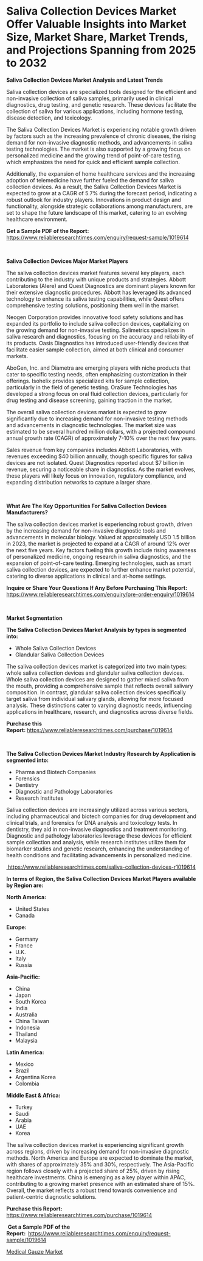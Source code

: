 <p><h1>Saliva Collection Devices Market Offer Valuable Insights into Market Size, Market Share, Market Trends, and Projections Spanning from 2025 to 2032</h1></p><p><strong>Saliva Collection Devices Market Analysis and Latest Trends</strong></p>
<p><p>Saliva collection devices are specialized tools designed for the efficient and non-invasive collection of saliva samples, primarily used in clinical diagnostics, drug testing, and genetic research. These devices facilitate the collection of saliva for various applications, including hormone testing, disease detection, and toxicology.</p><p>The Saliva Collection Devices Market is experiencing notable growth driven by factors such as the increasing prevalence of chronic diseases, the rising demand for non-invasive diagnostic methods, and advancements in saliva testing technologies. The market is also supported by a growing focus on personalized medicine and the growing trend of point-of-care testing, which emphasizes the need for quick and efficient sample collection.</p><p>Additionally, the expansion of home healthcare services and the increasing adoption of telemedicine have further fueled the demand for saliva collection devices. As a result, the Saliva Collection Devices Market is expected to grow at a CAGR of 5.7% during the forecast period, indicating a robust outlook for industry players. Innovations in product design and functionality, alongside strategic collaborations among manufacturers, are set to shape the future landscape of this market, catering to an evolving healthcare environment.</p></p>
<p><strong>Get a Sample PDF of the Report:&nbsp;</strong> <a href="https://www.reliableresearchtimes.com/enquiry/request-sample/1019614?utm_campaign=2991&utm_medium=2&utm_source=Github&utm_content=ia&utm_term=04032025&utm_id=saliva-collection-devices">https://www.reliableresearchtimes.com/enquiry/request-sample/1019614</a></p>
<p>&nbsp;</p>
<p><strong>Saliva Collection Devices Major Market Players</strong></p>
<p><p>The saliva collection devices market features several key players, each contributing to the industry with unique products and strategies. Abbott Laboratories (Alere) and Quest Diagnostics are dominant players known for their extensive diagnostic procedures. Abbott has leveraged its advanced technology to enhance its saliva testing capabilities, while Quest offers comprehensive testing solutions, positioning them well in the market.</p><p>Neogen Corporation provides innovative food safety solutions and has expanded its portfolio to include saliva collection devices, capitalizing on the growing demand for non-invasive testing. Salimetrics specializes in saliva research and diagnostics, focusing on the accuracy and reliability of its products. Oasis Diagnostics has introduced user-friendly devices that facilitate easier sample collection, aimed at both clinical and consumer markets.</p><p>AboGen, Inc. and Diametra are emerging players with niche products that cater to specific testing needs, often emphasizing customization in their offerings. Isohelix provides specialized kits for sample collection, particularly in the field of genetic testing. OraSure Technologies has developed a strong focus on oral fluid collection devices, particularly for drug testing and disease screening, gaining traction in the market.</p><p>The overall saliva collection devices market is expected to grow significantly due to increasing demand for non-invasive testing methods and advancements in diagnostic technologies. The market size was estimated to be several hundred million dollars, with a projected compound annual growth rate (CAGR) of approximately 7-10% over the next few years.</p><p>Sales revenue from key companies includes Abbott Laboratories, with revenues exceeding $40 billion annually, though specific figures for saliva devices are not isolated. Quest Diagnostics reported about $7 billion in revenue, securing a noticeable share in diagnostics. As the market evolves, these players will likely focus on innovation, regulatory compliance, and expanding distribution networks to capture a larger share.</p></p>
<p>&nbsp;</p>
<p><strong>What Are The Key Opportunities For Saliva Collection Devices Manufacturers?</strong></p>
<p><p>The saliva collection devices market is experiencing robust growth, driven by the increasing demand for non-invasive diagnostic tools and advancements in molecular biology. Valued at approximately USD 1.5 billion in 2023, the market is projected to expand at a CAGR of around 12% over the next five years. Key factors fueling this growth include rising awareness of personalized medicine, ongoing research in saliva diagnostics, and the expansion of point-of-care testing. Emerging technologies, such as smart saliva collection devices, are expected to further enhance market potential, catering to diverse applications in clinical and at-home settings.</p></p>
<p><strong>Inquire or Share Your Questions If Any Before Purchasing This Report:</strong> <a href="https://www.reliableresearchtimes.com/enquiry/pre-order-enquiry/1019614?utm_campaign=2991&utm_medium=2&utm_source=Github&utm_content=ia&utm_term=04032025&utm_id=saliva-collection-devices">https://www.reliableresearchtimes.com/enquiry/pre-order-enquiry/1019614</a></p>
<p>&nbsp;</p>
<p><strong>Market Segmentation</strong></p>
<p><strong>The Saliva Collection Devices Market Analysis by types is segmented into:</strong></p>
<p><ul><li>Whole Saliva Collection Devices</li><li>Glandular Saliva Collection Devices</li></ul></p>
<p><p>The saliva collection devices market is categorized into two main types: whole saliva collection devices and glandular saliva collection devices. Whole saliva collection devices are designed to gather mixed saliva from the mouth, providing a comprehensive sample that reflects overall salivary composition. In contrast, glandular saliva collection devices specifically target saliva from individual salivary glands, allowing for more focused analysis. These distinctions cater to varying diagnostic needs, influencing applications in healthcare, research, and diagnostics across diverse fields.</p></p>
<p><strong>Purchase this Report:&nbsp;</strong><a href="https://www.reliableresearchtimes.com/purchase/1019614?utm_campaign=2991&utm_medium=2&utm_source=Github&utm_content=ia&utm_term=04032025&utm_id=saliva-collection-devices">https://www.reliableresearchtimes.com/purchase/1019614</a></p>
<p>&nbsp;</p>
<p><strong>The Saliva Collection Devices Market Industry Research by Application is segmented into:</strong></p>
<p><ul><li>Pharma and Biotech Companies</li><li>Forensics</li><li>Dentistry</li><li>Diagnostic and Pathology Laboratories</li><li>Research Institutes</li></ul></p>
<p><p>Saliva collection devices are increasingly utilized across various sectors, including pharmaceutical and biotech companies for drug development and clinical trials, and forensics for DNA analysis and toxicology tests. In dentistry, they aid in non-invasive diagnostics and treatment monitoring. Diagnostic and pathology laboratories leverage these devices for efficient sample collection and analysis, while research institutes utilize them for biomarker studies and genetic research, enhancing the understanding of health conditions and facilitating advancements in personalized medicine.</p></p>
<p><a href="https://www.reliableresearchtimes.com/saliva-collection-devices-r1019614?utm_campaign=2991&utm_medium=2&utm_source=Github&utm_content=ia&utm_term=04032025&utm_id=saliva-collection-devices">&nbsp;https://www.reliableresearchtimes.com/saliva-collection-devices-r1019614</a></p>
<p><strong>In terms of Region, the Saliva Collection Devices Market Players available by Region are:</strong></p>
<p>
    <p> <strong> North America: </strong>
        <ul>
            <li>United States</li>
            <li>Canada</li>
        </ul>
        </p> 
    <p> <strong> Europe: </strong>
        <ul>
            <li>Germany</li>
            <li>France</li>
            <li>U.K.</li>
            <li>Italy</li>
            <li>Russia</li>
        </ul>
        </p> 
    <p> <strong> Asia-Pacific: </strong>
        <ul>
            <li>China</li>
            <li>Japan</li>
            <li>South Korea</li>
            <li>India</li>
            <li>Australia</li>
            <li>China Taiwan</li>
            <li>Indonesia</li>
            <li>Thailand</li>
            <li>Malaysia</li>
        </ul>
        </p> 
    <p> <strong> Latin America: </strong>
        <ul>
            <li>Mexico</li>
            <li>Brazil</li>
            <li>Argentina Korea</li>
            <li>Colombia</li>
        </ul>
        </p> 
    <p> <strong> Middle East & Africa: </strong>
        <ul>
            <li>Turkey</li>
            <li>Saudi</li>
            <li>Arabia</li>
            <li>UAE</li>
            <li>Korea</li>
        </ul>
    </p>
    </p>
<p><p>The saliva collection devices market is experiencing significant growth across regions, driven by increasing demand for non-invasive diagnostic methods. North America and Europe are expected to dominate the market, with shares of approximately 35% and 30%, respectively. The Asia-Pacific region follows closely with a projected share of 25%, driven by rising healthcare investments. China is emerging as a key player within APAC, contributing to a growing market presence with an estimated share of 15%. Overall, the market reflects a robust trend towards convenience and patient-centric diagnostic solutions.</p></p>
<p><strong>Purchase this Report: </strong><a href="https://www.reliableresearchtimes.com/purchase/1019614?utm_campaign=2991&utm_medium=2&utm_source=Github&utm_content=ia&utm_term=04032025&utm_id=saliva-collection-devices">https://www.reliableresearchtimes.com/purchase/1019614</a></p>
<p>&nbsp;<strong>Get a Sample PDF of the Report:&nbsp;&nbsp;</strong><a href="https://www.reliableresearchtimes.com/enquiry/request-sample/1019614?utm_campaign=2991&utm_medium=2&utm_source=Github&utm_content=ia&utm_term=04032025&utm_id=saliva-collection-devices">https://www.reliableresearchtimes.com/enquiry/request-sample/1019614</a></p>
<p><strong></strong></p>
<p><p><a href="https://github.com/lalolatiot/Market-Research-Report-List-1/blob/main/medical-gauze-market.md?utm_campaign=2991&utm_medium=2&utm_source=Github&utm_content=ia&utm_term=04032025&utm_id=saliva-collection-devices">Medical Gauze Market</a></p></p>